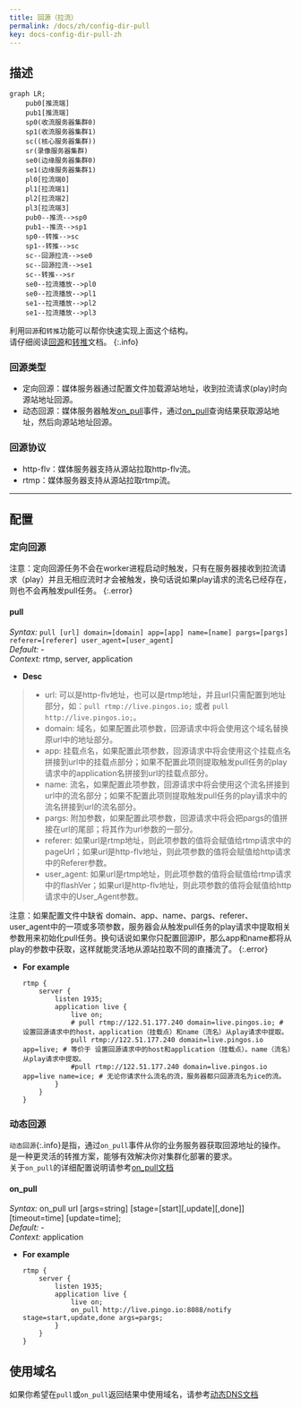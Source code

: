 ```yaml
---
title: 回源（拉流）
permalink: /docs/zh/config-dir-pull
key: docs-config-dir-pull-zh
---
```


## 描述

```mermaid
graph LR;
    pub0[推流端]
    pub1[推流端]
    sp0(收流服务器集群0)
    sp1(收流服务器集群1)
    sc((核心服务器集群))
    sr(录像服务器集群)
    se0(边缘服务器集群0)
    se1(边缘服务器集群1)
    pl0[拉流端0]
    pl1[拉流端1]
    pl2[拉流端2]
    pl3[拉流端3]
    pub0--推流-->sp0
    pub1--推流-->sp1
    sp0--转推-->sc
    sp1--转推-->sc
    sc--回源拉流-->se0
    sc--回源拉流-->se1
    sc--转推-->sr
    se0--拉流播放-->pl0
    se0--拉流播放-->pl1
    se1--拉流播放-->pl2
    se1--拉流播放-->pl3
```

利用`回源`和`转推`功能可以帮你快速实现上面这个结构。  
请仔细阅读[回源](./config-dir-pull)和[转推](./config-dir-push)文档。
{:.info}

### 回源类型

- 定向回源：媒体服务器通过配置文件加载源站地址，收到拉流请求(play)时向源站地址回源。
- 动态回源：媒体服务器触发[on_pull](./config-notify#on_pull)事件，通过[on_pull](./config-notify#on_pull)查询结果获取源站地址，然后向源站地址回源。

### 回源协议
- http-flv：媒体服务器支持从源站拉取http-flv流。
- rtmp：媒体服务器支持从源站拉取rtmp流。

---

## 配置

### 定向回源

注意：定向回源任务不会在worker进程启动时触发，只有在服务器接收到拉流请求（play）并且无相应流时才会被触发，换句话说如果play请求的流名已经存在，则也不会再触发pull任务。
{:.error}

#### pull

*Syntax:* `pull [url] domain=[domain] app=[app] name=[name] pargs=[pargs] referer=[referer] user_agent=[user_agent]`  
*Default:* -  
*Context:* rtmp, server, application

* **Desc**  

> - url: 可以是http-flv地址，也可以是rtmp地址，并且url只需配置到地址部分，如：`pull rtmp://live.pingos.io;` 或者 `pull http://live.pingos.io;`。
> - domain: 域名，如果配置此项参数，回源请求中将会使用这个域名替换原url中的地址部分。
> - app: 挂载点名，如果配置此项参数，回源请求中将会使用这个挂载点名拼接到url中的挂载点部分；如果不配置此项则提取触发pull任务的play请求中的application名拼接到url的挂载点部分。
> - name: 流名，如果配置此项参数，回源请求中将会使用这个流名拼接到url中的流名部分；如果不配置此项则提取触发pull任务的play请求中的流名拼接到url的流名部分。
> - pargs: 附加参数，如果配置此项参数，回源请求中将会把pargs的值拼接在url的尾部；将其作为url参数的一部分。
> - referer: 如果url是rtmp地址，则此项参数的值将会赋值给rtmp请求中的pageUrl；如果url是http-flv地址，则此项参数的值将会赋值给http请求中的Referer参数。
> - user_agent:  如果url是rtmp地址，则此项参数的值将会赋值给rtmp请求中的flashVer；如果url是http-flv地址，则此项参数的值将会赋值给http请求中的User_Agent参数。

注意：如果配置文件中缺省 domain、app、name、pargs、referer、user_agent中的一项或多项参数，服务器会从触发pull任务的play请求中提取相关参数用来初始化pull任务。换句话说如果你只配置回源IP，那么app和name都将从play的参数中获取，这样就能灵活地从源站拉取不同的直播流了。
{:.error}

* **For example**  

    ```nginx
    rtmp {
        server {
            listen 1935;
            application live {
                live on;
                # pull rtmp://122.51.177.240 domain=live.pingos.io; # 设置回源请求中的host，application（挂载点）和name（流名）从play请求中提取。
                pull rtmp://122.51.177.240 domain=live.pingos.io app=live; # 等价于 设置回源请求中的host和application（挂载点）。name（流名）从play请求中提取。
                #pull rtmp://122.51.177.240 domain=live.pingos.io app=live name=ice; # 无论你请求什么流名的流，服务器都只回源流名为ice的流。
            }
        }
    }
    ```

### 动态回源

`动态回源`{:.info}是指，通过`on_pull`事件从你的业务服务器获取回源地址的操作。  
是一种更灵活的转推方案，能够有效解决你对集群化部署的要求。  
关于`on_pull`的详细配置说明请参考[on_pull文档](./config-notify#on_pull)

#### on_pull

*Syntax:* on_pull url [args=string] [stage=[start][,update][,done]] [timeout=time] [update=time];  
*Default:* -  
*Context:* application  

* **For example**  
    ```nginx
    rtmp {
        server {
            listen 1935;
            application live {
                live on;
                on_pull http://live.pingo.io:8088/notify stage=start,update,done args=pargs;
            }
        }
    }
    ```

## 使用域名

如果你希望在`pull`或`on_pull`返回结果中使用域名，请参考[动态DNS文档](./config-dns)